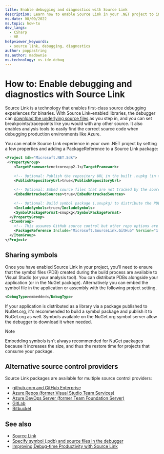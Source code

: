 ```yaml
---
title: Enable debugging and diagnostics with Source Link
description: Learn how to enable Source Link in your .NET project to improve debugging and diagnostics.
ms.date: 08/09/2022
ms.topic: how-to
dev_langs: 
  - CSharp
  - VB
helpviewer_keywords: 
  - source link, debugging, diagnostics
author: poppastring
ms.author: madownie
ms.technology: vs-ide-debug
---
```


# How to: Enable debugging and diagnostics with Source Link

Source Link is a technology that enables first-class source debugging experiences for binaries. With Source Link-enabled libraries, the debugger can [download the underlying source files](https://devblogs.microsoft.com/dotnet/improving-debug-time-productivity-with-source-link/) as you step in, and you can set breakpoints/tracepoints like you would with any other source. It also enables analysis tools to easily find the correct source code when debugging production environments like Azure.

You can enable Source Link experience in your own .NET project by setting a few properties and adding a PackageReference to a Source Link package:

```xml
<Project Sdk="Microsoft.NET.Sdk">
 <PropertyGroup>
    <TargetFramework>netcoreapp2.1</TargetFramework>
 
    <!-- Optional: Publish the repository URL in the built .nupkg (in the NuSpec <Repository> element) -->
    <PublishRepositoryUrl>true</PublishRepositoryUrl>
 
    <!-- Optional: Embed source files that are not tracked by the source control manager in the PDB -->
    <EmbedUntrackedSources>true</EmbedUntrackedSources>
  
    <!-- Optional: Build symbol package (.snupkg) to distribute the PDB containing Source Link -->
    <IncludeSymbols>true</IncludeSymbols>
    <SymbolPackageFormat>snupkg</SymbolPackageFormat>
  </PropertyGroup>
  <ItemGroup>
    <!-- This assumes GitHub source control but other repo options are available --> 
    <PackageReference Include="Microsoft.SourceLink.GitHub" Version="1.1.1" PrivateAssets="All"/>
  </ItemGroup>
</Project>
```

## Sharing symbols

Once you have enabled Source Link in your project, you'll need to ensure that the symbol files (PDB) created during the build process are available to Visual Studio (or your analysis tool). You can distribute PDBs alongside your application (or in the NuGet package). Alternatively you can embed the symbol file in the application or assembly with the following project setting.

```xml
<DebugType>embedded</DebugType>
```

If your application is distributed as a library via a package published to NuGet.org, it's recommended to build a symbol package and publish it to NuGet.org as well. Symbols available on the NuGet.org symbol server allow the debugger to download it when needed.

> [!NOTE]
> Embedding symbols isn't always recommended for NuGet packages because it increases the size, and thus the restore time for projects that consume your package.

## Alternative source control providers

Source Link packages are available for multiple source control providers:

- [github.com and GitHub Enterprise](https://github.com/dotnet/sourcelink#githubcom-and-github-enterprise)
- [Azure Repos (former Visual Studio Team Services)](https://github.com/dotnet/sourcelink#azure-repos-former-visual-studio-team-services)
- [Azure DevOps Server (former Team Foundation Server)](https://github.com/dotnet/sourcelink#azure-devops-server-former-team-foundation-server)
- [GitLab](https://github.com/dotnet/sourcelink#gitlab)
- [Bitbucket](https://github.com/dotnet/sourcelink#bitbucket)

## See also
- [Source Link](/dotnet/standard/library-guidance/sourcelink)
- [Specify symbol (.pdb) and source files in the debugger](../debugger/specify-symbol-dot-pdb-and-source-files-in-the-visual-studio-debugger.md)
- [Improving Debug-time Productivity with Source Link](https://devblogs.microsoft.com/dotnet/improving-debug-time-productivity-with-source-link/)
